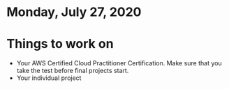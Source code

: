 Monday, July 27, 2020
====================
# Things to work on
- Your AWS Certified Cloud Practitioner Certification. Make sure that you take the test before final projects start.
- Your individual project
